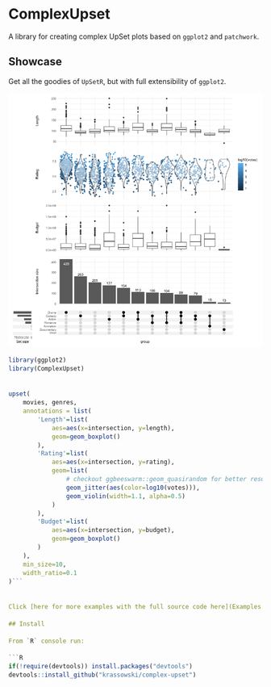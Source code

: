 # ComplexUpset
A library for creating complex UpSet plots based on `ggplot2` and `patchwork`.

## Showcase

Get all the goodies of `UpSetR`, but with full extensibility of `ggplot2`. 

![Example UpSet plot](/movies.png)

```R
library(ggplot2)
library(ComplexUpset)


upset(
    movies, genres,
    annotations = list(
        'Length'=list(
            aes=aes(x=intersection, y=length),
            geom=geom_boxplot()
        ),
        'Rating'=list(
            aes=aes(x=intersection, y=rating),
            geom=list(
                # checkout ggbeeswarm::geom_quasirandom for better results!
                geom_jitter(aes(color=log10(votes))),
                geom_violin(width=1.1, alpha=0.5)
            )
        ),
        'Budget'=list(
            aes=aes(x=intersection, y=budget),
            geom=geom_boxplot()
        )
    ),
    min_size=10,
    width_ratio=0.1
)```


Click [here for more examples with the full source code here](Examples.ipynb). Also contains instructions for using from Python.

## Install

From `R` console run:

```R
if(!require(devtools)) install.packages("devtools")
devtools::install_github("krassowski/complex-upset")
```
